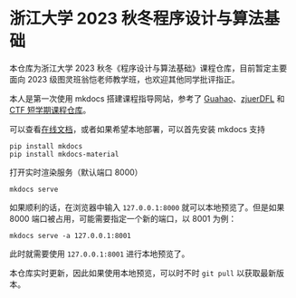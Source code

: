 # 浙江大学 2023 秋冬程序设计与算法基础
本仓库为浙江大学 2023 秋冬《程序设计与算法基础》课程仓库，目前暂定主要面向 2023 级图灵班翁恺老师教学班，也欢迎其他同学批评指正。

本人是第一次使用 mkdocs 搭建课程指导网站，参考了 [Guahao](https://github.com/Guahao31/2023_DD)、[zjuerDFL](https://github.com/zjuerDFL/2023_EBD/tree/main) 和 [CTF 短学期课程仓库](https://github.com/team-s2/summer_course_2023)。

可以查看[在线文档](https://zhoutimemachine.github.io/2023_FPA/)，或者如果希望本地部署，可以首先安装 mkdocs 支持
```
pip install mkdocs
pip install mkdocs-material
```

打开实时渲染服务（默认端口 8000）
```
mkdocs serve
```

如果顺利的话，在浏览器中输入 `127.0.0.1:8000` 就可以本地预览了。但是如果 8000 端口被占用，可能需要指定一个新的端口，以 8001 为例：
```
mkdocs serve -a 127.0.0.1:8001
```

此时就需要使用 `127.0.0.1:8001` 进行本地预览了。

本仓库实时更新，因此如果使用本地预览，可以时不时 `git pull` 以获取最新版本。